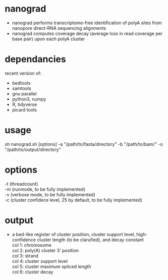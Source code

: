 # nanograd

- nanograd performs transcriptome-free identification of polyA sites from nanopore direct-RNA sequencing alignments 
- nanograd computes coverage decay (average loss in read coverage per base pair) upon each polyA cluster 

# dependancies 
recent version of: 
- bedtools 
- samtools 
- gnu parallel 
- python3, numpy 
- R, tidyverse 
- picard tools 


# usage 
sh nanograd.sh [options] -a "/path/to/fasta/directory" -b "/path/to/bam/" -o "/path/to/output/directory" 

# options 
-t (threadcount)          
-m (runmode, to be fully implemented)       
-v (verbose mode, to be fully implemented)          
-c (cluster confidece level, 25 by default, to be fully implemented)        

# output 
- a bed-like register of cluster position, cluster support level, high-confidence cluster length (to be clarufied), and decay constant      
    col 1: chromosome       
    col 2: poly(A) cluster 3' position      
    col 3: strand       
    col 4: cluster support level        
    col 5: cluster maximum spliced length       
    col 6: cluster decay        

    